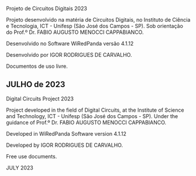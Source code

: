 
  Projeto de Circuitos Digitais 2023

  Projeto desenvolvido na matéria de Circuitos Digitais, no Instituto de Ciência e Tecnologia,
  ICT - Unifesp (São José dos Campos - SP). Sob orientação do Prof.º Dr. FABIO AUGUSTO MENOCCI CAPPABIANCO.
  
  Desenvolvido no Software WiRedPanda versão 4.1.12
  
  Desenvolvido por IGOR RODRIGUES DE CARVALHO.
  
  Documentos de uso livre.

  JULHO de 2023
  ------------------------------------------------------------------------------------------------------------

  Digital Circuits Project 2023

  Project developed in the field of Digital Circuits, at the Institute of Science and Technology,
  ICT - Unifesp (São José dos Campos - SP). Under the guidance of Prof.º Dr. FABIO AUGUSTO MENOCCI CAPPABIANCO.
   
  Developed in WiRedPanda Software version 4.1.12
  
  Developed by IGOR RODRIGUES DE CARVALHO.
  
  Free use documents.

  JULY 2023
